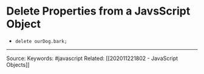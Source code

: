 # Delete Properties from a JavsScript Object 
- `delete ourDog.bark;`

---
Source:
Keywords: #javascript 
Related: [[202011221802 - JavaScript Objects]]